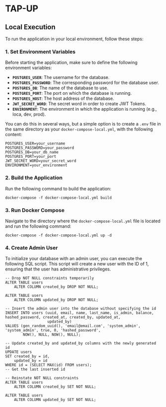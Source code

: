 # TAP-UP

## Local Execution

To run the application in your local environment, follow these steps:

### 1. Set Environment Variables

Before starting the application, make sure to define the following environment variables:

- **`POSTGRES_USER`**: The username for the database.
- **`POSTGRES_PASSWORD`**: The corresponding password for the database user.
- **`POSTGRES_DB`**: The name of the database to use.
- **`POSTGRES_PORT`**: The port on which the database is running.
- **`POSTGRES_HOST`**: The host address of the database.
- **`JWT_SECRET_WORD`**: The secret word in order to create JWT Tokens.
- **`ENVIRONMENT`**: The environment in which the application is running (e.g., loca, dev, prod).

You can do this in several ways, but a simple option is to create a `.env` file in the same directory as your
`docker-compose-local.yml`, with the following content:

```
POSTGRES_USER=your_username
POSTGRES_PASSWORD=your_password
POSTGRES_DB=your_db_name
POSTGRES_PORT=your_port
JWT_SECRET_WORD=your_secret_word
ENVIRONMENT=your_environment
```

### 2. Build the Application

Run the following command to build the application:

```
docker-compose -f docker-compose-local.yml build
```

### 3. Run Docker Compose

Navigate to the directory where the `docker-compose-local.yml` file is located and run the following command:

```
docker-compose -f docker-compose-local.yml up -d
```

### 4. Create Admin User

To initialize your database with an admin user, you can execute the following SQL script. This script will create a new
user with the ID of 1, ensuring that the user has administrative privileges.

```
-- Drop NOT NULL constraints temporarily
ALTER TABLE users
    ALTER COLUMN created_by DROP NOT NULL;

ALTER TABLE users
    ALTER COLUMN updated_by DROP NOT NULL;

-- Insert the admin user into the database without specifying the id
INSERT INTO users (uuid, email, name, last_name, is_admin, balance, hashed_password, created_at, created_by, updated_at,
                   updated_by)
VALUES (gen_random_uuid(), 'email@email.com', 'system_admin', 'system_admin', true, 0, 'hashed_password',
        NOW(), NULL, NOW(), NULL);

-- Update created_by and updated_by columns with the newly generated id
UPDATE users
SET created_by = id,
    updated_by = id
WHERE id = (SELECT MAX(id) FROM users);
-- Get the last inserted id

-- Reinstate NOT NULL constraints
ALTER TABLE users
    ALTER COLUMN created_by SET NOT NULL;

ALTER TABLE users
    ALTER COLUMN updated_by SET NOT NULL;

```

